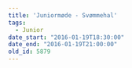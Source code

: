 ```yaml
---
title: 'Juniormøde - Svømmehal'
tags:
  - Junior
date_start: "2016-01-19T18:30:00"
date_end: "2016-01-19T21:00:00"
old_id: 5879
---
```

